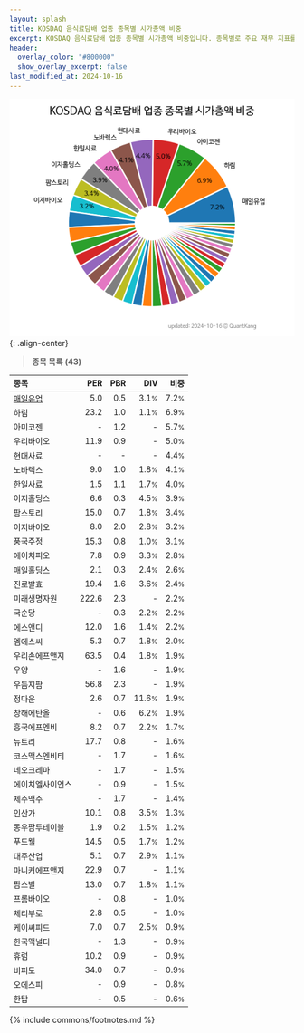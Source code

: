```yaml
---
layout: splash
title: KOSDAQ 음식료담배 업종 종목별 시가총액 비중
excerpt: KOSDAQ 음식료담배 업종 종목별 시가총액 비중입니다. 종목별로 주요 재무 지표를 함께 표시합니다.
header:
  overlay_color: "#800000"
  show_overlay_excerpt: false
last_modified_at: 2024-10-16
---
```



![KOSDAQ 음식료담배 업종 종목별 시가총액 비중](/stats/sector/images/kosdaq_업종_음식료담배_종목.png){: .align-center}


> **종목 목록 (43)**<a id="list"></a>

| **종목** | **PER** | **PBR** | **DIV** | **비중** |
| :------- | ------: | ------: | ------: | -------: |
| [매일유업](/267980/) | 5.0 | 0.5 | 3.1<small>%</small> | 7.2<small>%</small> |
| 하림 | 23.2 | 1.0 | 1.1<small>%</small> | 6.9<small>%</small> |
| 아미코젠 | - | 1.2 | - | 5.7<small>%</small> |
| 우리바이오 | 11.9 | 0.9 | - | 5.0<small>%</small> |
| 현대사료 | - | - | - | 4.4<small>%</small> |
| 노바렉스 | 9.0 | 1.0 | 1.8<small>%</small> | 4.1<small>%</small> |
| 한일사료 | 1.5 | 1.1 | 1.7<small>%</small> | 4.0<small>%</small> |
| 이지홀딩스 | 6.6 | 0.3 | 4.5<small>%</small> | 3.9<small>%</small> |
| 팜스토리 | 15.0 | 0.7 | 1.8<small>%</small> | 3.4<small>%</small> |
| 이지바이오 | 8.0 | 2.0 | 2.8<small>%</small> | 3.2<small>%</small> |
| 풍국주정 | 15.3 | 0.8 | 1.0<small>%</small> | 3.1<small>%</small> |
| 에이치피오 | 7.8 | 0.9 | 3.3<small>%</small> | 2.8<small>%</small> |
| 매일홀딩스 | 2.1 | 0.3 | 2.4<small>%</small> | 2.6<small>%</small> |
| 진로발효 | 19.4 | 1.6 | 3.6<small>%</small> | 2.4<small>%</small> |
| 미래생명자원 | 222.6 | 2.3 | - | 2.2<small>%</small> |
| 국순당 | - | 0.3 | 2.2<small>%</small> | 2.2<small>%</small> |
| 에스앤디 | 12.0 | 1.6 | 1.4<small>%</small> | 2.2<small>%</small> |
| 엠에스씨 | 5.3 | 0.7 | 1.8<small>%</small> | 2.0<small>%</small> |
| 우리손에프앤지 | 63.5 | 0.4 | 1.8<small>%</small> | 1.9<small>%</small> |
| 우양 | - | 1.6 | - | 1.9<small>%</small> |
| 우듬지팜 | 56.8 | 2.3 | - | 1.9<small>%</small> |
| 정다운 | 2.6 | 0.7 | 11.6<small>%</small> | 1.9<small>%</small> |
| 창해에탄올 | - | 0.6 | 6.2<small>%</small> | 1.9<small>%</small> |
| 흥국에프엔비 | 8.2 | 0.7 | 2.2<small>%</small> | 1.7<small>%</small> |
| 뉴트리 | 17.7 | 0.8 | - | 1.6<small>%</small> |
| 코스맥스엔비티 | - | 1.7 | - | 1.6<small>%</small> |
| 네오크레마 | - | 1.7 | - | 1.5<small>%</small> |
| 에이치엘사이언스 | - | 0.9 | - | 1.5<small>%</small> |
| 제주맥주 | - | 1.7 | - | 1.4<small>%</small> |
| 인산가 | 10.1 | 0.8 | 3.5<small>%</small> | 1.3<small>%</small> |
| 동우팜투테이블 | 1.9 | 0.2 | 1.5<small>%</small> | 1.2<small>%</small> |
| 푸드웰 | 14.5 | 0.5 | 1.7<small>%</small> | 1.2<small>%</small> |
| 대주산업 | 5.1 | 0.7 | 2.9<small>%</small> | 1.1<small>%</small> |
| 마니커에프앤지 | 22.9 | 0.7 | - | 1.1<small>%</small> |
| 팜스빌 | 13.0 | 0.7 | 1.8<small>%</small> | 1.1<small>%</small> |
| 프롬바이오 | - | 0.8 | - | 1.0<small>%</small> |
| 체리부로 | 2.8 | 0.5 | - | 1.0<small>%</small> |
| 케이씨피드 | 7.0 | 0.7 | 2.5<small>%</small> | 0.9<small>%</small> |
| 한국맥널티 | - | 1.3 | - | 0.9<small>%</small> |
| 휴럼 | 10.2 | 0.9 | - | 0.9<small>%</small> |
| 비피도 | 34.0 | 0.7 | - | 0.9<small>%</small> |
| 오에스피 | - | 0.9 | - | 0.8<small>%</small> |
| 한탑 | - | 0.5 | - | 0.6<small>%</small> |

{% include commons/footnotes.md %}